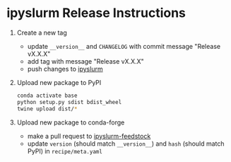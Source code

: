 # ipyslurm Release Instructions

1. Create a new tag
    * update `__version__` and `CHANGELOG` with commit message "Release vX.X.X"
    * add tag with message "Release vX.X.X"
    * push changes to [ipyslurm](https://github.com/auneri/ipyslurm)

2. Upload new package to PyPI

    ```bash
    conda activate base
    python setup.py sdist bdist_wheel
    twine upload dist/*
    ```

3. Upload new package to conda-forge
    * make a pull request to [ipyslurm-feedstock](https://github.com/conda-forge/ipyslurm-feedstock)
    * update `version` (should match `__version__`) and `hash` (should match PyPI) in `recipe/meta.yaml`
